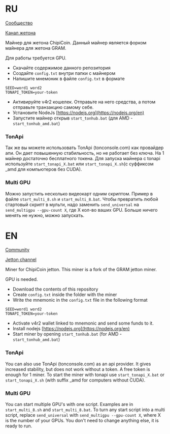 # RU

[Сообщество](https://t.me/blckbazars)

[Канал жетона](https://t.me/chipicoinru)

Майнер для жетона ChipiCoin. Данный майнер является форком майнера для жетона GRAM. 

Для работы требуется GPU.

- Скачайте содержимое данного репозитория
- Создайте `config.txt` внутри папки с майнером
- Напишите мнемоник в файле `config.txt` в формате

```
SEED=word1 word2
TONAPI_TOKEN=your-token
```

- Активируйте v4r2 кошелек. Отправьте на него средства, а потом отправьте транзакцию самому себе.
- Установите NodeJs [https://nodejs.org](https://nodejs.org/en)
- Запустите майнер открыв `start_tonhub.bat` (для AMD - `start_tonhub_amd.bat`)

### TonApi
Так же вы можете использовать TonApi (tonconsole.com) как провайдер апи. Он дает повышенную стабильность, но не работает без ключа.
На 1 майнер достаточно бесплатного токена.
Для запуска майнера с tonapi используйте `start_tonapi_X.bat` или `start_tonapi_X.sh`(с суффиксом \_amd для компьютеров без CUDA).

### Multi GPU
Можно запустить несколько видеокарт одним скриптом. Пример в файле `start_multi_8.sh` и `start_multi_8.bat`.
Чтобы превратить любой стартовый скрипт в мульти, надо заменить `send_universal` на `send_multigpu --gpu-count X`, где Х кол-во ваших GPU.
Больше ничего менять не нужно, можно запускать.

# EN
[Community](https://t.me/blckbazars)

[Jetton channel](https://t.me/chipicoin)

Miner for ChipiCoin jetton. This miner is a fork of the GRAM jetton miner.

GPU is needed.

- Download the contents of this repository
- Create `config.txt` inside the folder with the miner
- Write the mnemonic in the `config.txt` file in the following format

```
SEED=word1 word2
TONAPI_TOKEN=your-token
```

- Activate v4r2 wallet linked to mnemonic and send some funds to it.
- Install nodejs [https://nodejs.org](https://nodejs.org/en)
- Start miner by opening `start_tonhub.bat` (for AMD - `start_tonhub_amd.bat`)

### TonApi
You can also use TonApi (tonconsole.com) as an api provider. It gives increased stability, but does not work without a token.
A free token is enough for 1 miner.
To start the miner with tonapi use `start_tonapi_X.bat` or `start_tonapi_X.sh` (with suffix \_amd for computers without CUDA).

### Multi GPU
You can start multiple GPU's with one script. Examples are in `start_multi_8.sh` and `start_multi_8.bat`.
To turn any start script into a multi script, replace `send_universal` with `send_multigpu --gpu-count X`, where X is the number of your GPUs.
You don't need to change anything else, it is ready to run.